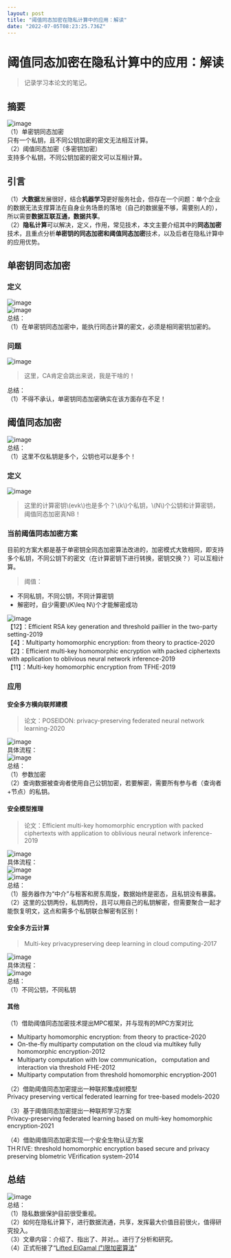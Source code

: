 ```yaml
---
layout: post
title: "阈值同态加密在隐私计算中的应用：解读"
date: "2022-07-05T08:23:25.736Z"
---
```

阈值同态加密在隐私计算中的应用：解读
==================

> 记录学习本论文的笔记。

摘要
--

![image](https://img2022.cnblogs.com/blog/1928790/202207/1928790-20220705144208278-624216447.png)  
（1）单密钥同态加密  
只有一个私钥，且不同公钥加密的密文无法相互计算。  
（2）阈值同态加密（多密钥加密）  
支持多个私钥，不同公钥加密的密文可以互相计算。

引言
--

（1）**大数据**发展很好，结合**机器学习**更好服务社会，但存在一个问题：单个企业的数据无法支撑算法在自身业务场景的落地（自己的数据量不够，需要别人的），所以需要**数据互联互通，数据共享**。  
（2）**隐私计算**可以解决，定义，作用，常见技术，本文主要介绍其中的**同态加密**技术，且重点分析**单密钥的同态加密和阈值同态加密**技术，以及后者在隐私计算中的应用优势。

单密钥同态加密
-------

### 定义

![image](https://img2022.cnblogs.com/blog/1928790/202207/1928790-20220705145336961-637762979.png)  
![image](https://img2022.cnblogs.com/blog/1928790/202207/1928790-20220705145348297-1840962618.png)  
总结：  
（1）在单密钥同态加密中，能执行同态计算的密文，必须是相同密钥加密的。

### 问题

![image](https://img2022.cnblogs.com/blog/1928790/202207/1928790-20220705145435406-1871098119.png)

> 这里，CA肯定会跳出来说，我是干啥的！

总结：  
（1）不得不承认，单密钥同态加密确实在该方面存在不足！

阈值同态加密
------

![image](https://img2022.cnblogs.com/blog/1928790/202207/1928790-20220705145904529-1127221815.png)  
总结：  
（1）这里不仅私钥是多个，公钥也可以是多个！

### 定义

![image](https://img2022.cnblogs.com/blog/1928790/202207/1928790-20220705150001441-882915729.png)

> 这里的计算密钥\\(evk\\)也是多个？\\(k\\)个私钥，\\(N\\)个公钥和计算密钥，阈值同态加密真NB！

### 当前阈值同态加密方案

目前的方案大都是基于单密钥全同态加密算法改进的，加密模式大致相同，即支持多个私钥，不同公钥下的密文（在计算密钥下进行转换，密钥交换？）可以互相计算。

> 阈值：

*   不同私钥，不同公钥，不同计算密钥
*   解密时，自少需要\\(K\\leq N\\)个才能解密成功

![image](https://img2022.cnblogs.com/blog/1928790/202207/1928790-20220705150149868-1317838591.png)  
【12】：Efficient RSA key generation and threshold paillier in the two-party setting-2019  
【4】：Multiparty homomorphic encryption: from theory to practice-2020  
【2】：Efficient multi-key homomorphic encryption with packed ciphertexts with application to oblivious neural network inference-2019  
【11】：Multi-key homomorphic encryption from TFHE-2019

### 应用

#### 安全多方横向联邦建模

> 论文：POSEIDON: privacy-preserving federated neural network learning-2020

![image](https://img2022.cnblogs.com/blog/1928790/202207/1928790-20220705153908410-1639737071.png)  
具体流程：  
![image](https://img2022.cnblogs.com/blog/1928790/202207/1928790-20220705153937867-1576194310.png)  
总结：  
（1）参数加密  
（2）查询数据被查询者使用自己公钥加密，若要解密，需要所有参与者（查询者+节点）的私钥。

#### 安全模型推理

> 论文：Efficient multi-key homomorphic encryption with packed ciphertexts with application to oblivious neural network inference-2019

![image](https://img2022.cnblogs.com/blog/1928790/202207/1928790-20220705154653702-2114389484.png)  
具体流程：  
![image](https://img2022.cnblogs.com/blog/1928790/202207/1928790-20220705154713900-86618684.png)  
![image](https://img2022.cnblogs.com/blog/1928790/202207/1928790-20220705154724521-379577004.png)  
总结：  
（1）服务器作为“中介”与租客和房东周旋，数据始终是密态，且私钥没有暴露。  
（2）这里的公钥两份，私钥两份，且可以用自己的私钥解密，但需要聚合一起才能恢复明文，这点和需多个私钥联合解密有区别！

#### 安全多方云计算

> Multi-key privacypreserving deep learning in cloud computing-2017

![image](https://img2022.cnblogs.com/blog/1928790/202207/1928790-20220705155147272-1685838769.png)  
具体流程：  
![image](https://img2022.cnblogs.com/blog/1928790/202207/1928790-20220705155304409-344981651.png)  
总结：  
（1）不同公钥，不同私钥

#### 其他

（1）借助阈值同态加密技术提出MPC框架，并与现有的MPC方案对比

*   Multiparty homomorphic encryption: from theory to practice-2020
*   On-the-fly multiparty computation on the cloud via multikey fully homomorphic encryption-2012
*   Multiparty computation with low communication， computation and interaction via threshold FHE-2012
*   Multiparty computation from threshold homomorphic encryption-2001

（2）借助阈值同态加密提出一种联邦集成树模型  
Privacy preserving vertical federated learning for tree-based models-2020

（3）基于阈值同态加密提出一种联邦学习方案  
Privacy-preserving federated learning based on multi-key homomorphic encryption-2021

（4）借助阈值同态加密实现一个安全生物认证方案  
THＲIVE: threshold homomorphic encryption based secure and privacy preserving bIometric VErification system-2014

总结
--

![image](https://img2022.cnblogs.com/blog/1928790/202207/1928790-20220705160041140-642961170.png)  
总结：  
（1）隐私数据保护目前很受重视。  
（2）如何在隐私计算下，进行数据流通，共享，发挥最大价值目前很火，值得研究投入。  
（3）文章内容：介绍了、指出了、并对。。进行了分析和研究。  
（4）正式衔接了“[Lifted ElGamal 门限加密算法](https://www.cnblogs.com/pam-sh/p/16348511.html)”